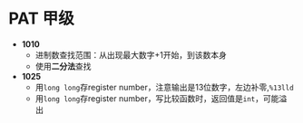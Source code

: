 # PAT 甲级

- **1010**
  - 进制数查找范围：从出现最大数字+1开始，到该数本身
  - 使用**二分法**查找
- **1025**
  - 用`long long`存register number，注意输出是13位数字，左边补零,`%13lld`
  - 用`long long`存register number，写比较函数时，返回值是`int`，可能溢出

